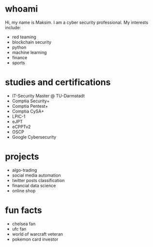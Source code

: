 # whoami

Hi, my name is Maksim. I am a cyber security professional. My interests include:

- red teaming
- blockchain security
- python
- machine learning
- finance
- sports

# studies and certifications

- IT-Security Master @ TU-Darmstadt
- Comptia Security+
- Comptia Pentest+
- Comptia CySA+
- LPIC-1
- eJPT
- eCPPTv2
- OSCP
- Google Cybersecurity

# projects

- algo-trading
- social media automation
- twitter posts classification
- financial data science
- online shop

# fun facts

- chelsea fan
- ufc fan
- world of warcraft veteran
- pokemon card investor
